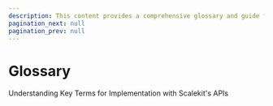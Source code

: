 ```yaml
---
description: This content provides a comprehensive glossary and guide for implementing Single Sign-On (SSO) in applications using Scalekit's APIs, detailing key terms such as Workspace, Application, Environment, Team member, Dashboard, Organization, Admin Portal, User, and Connection.
pagination_next: null
pagination_prev: null
---
```


# Glossary
<Subtitle>Understanding Key Terms for Implementation with Scalekit's APIs</Subtitle>

<GlossaryListing />

